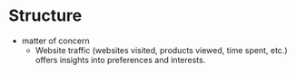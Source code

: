 # Structure
- matter of concern 
    - Website traffic (websites visited, products viewed, time spent, etc.) offers insights into preferences and interests.


